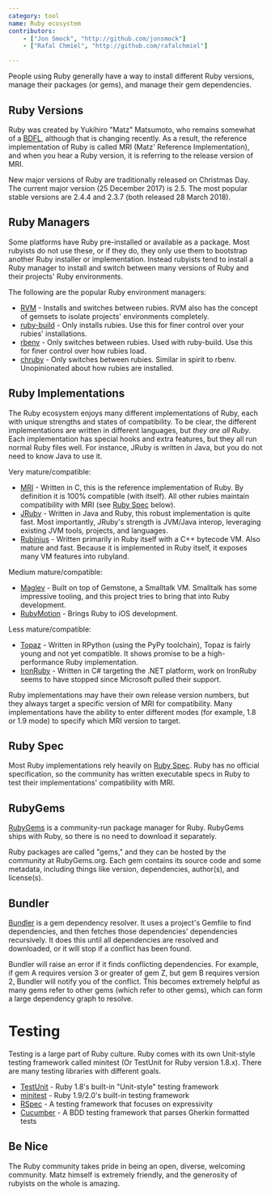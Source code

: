 ```yaml
---
category: tool
name: Ruby ecosystem
contributors:
    - ["Jon Smock", "http://github.com/jonsmock"]
    - ["Rafal Chmiel", "http://github.com/rafalchmiel"]

---
```


People using Ruby generally have a way to install different Ruby versions,
manage their packages (or gems), and manage their gem dependencies.

## Ruby Versions

Ruby was created by Yukihiro "Matz" Matsumoto, who remains somewhat of a
[BDFL](https://en.wikipedia.org/wiki/Benevolent_Dictator_for_Life), although
that is changing recently. As a result, the reference implementation of Ruby is
called MRI (Matz' Reference Implementation), and when you hear a Ruby version,
it is referring to the release version of MRI.

New major versions of Ruby are traditionally released on Christmas Day. The current major version (25 December 2017) is 2.5. The most popular stable versions are 2.4.4 and 2.3.7 (both released 28 March 2018).

## Ruby Managers

Some platforms have Ruby pre-installed or available as a package. Most rubyists
do not use these, or if they do, they only use them to bootstrap another Ruby
installer or implementation. Instead rubyists tend to install a Ruby manager to
install and switch between many versions of Ruby and their projects' Ruby
environments.

The following are the popular Ruby environment managers:

* [RVM](https://rvm.io/) - Installs and switches between rubies. RVM also has
  the concept of gemsets to isolate projects' environments completely.
* [ruby-build](https://github.com/sstephenson/ruby-build) - Only installs
  rubies. Use this for finer control over your rubies' installations.
* [rbenv](https://github.com/sstephenson/rbenv) - Only switches between rubies.
  Used with ruby-build.  Use this for finer control over how rubies load.
* [chruby](https://github.com/postmodern/chruby) - Only switches between rubies.
  Similar in spirit to rbenv. Unopinionated about how rubies are installed.

## Ruby Implementations

The Ruby ecosystem enjoys many different implementations of Ruby, each with
unique strengths and states of compatibility. To be clear, the different
implementations are written in different languages, but *they are all Ruby*.
Each implementation has special hooks and extra features, but they all run
normal Ruby files well. For instance, JRuby is written in Java, but you do
not need to know Java to use it.

Very mature/compatible:

* [MRI](https://github.com/ruby/ruby) - Written in C, this is the reference implementation of Ruby. By
  definition it is 100% compatible (with itself). All other rubies
maintain compatibility with MRI (see [Ruby Spec](#ruby-spec) below).
* [JRuby](http://jruby.org/) - Written in Java and Ruby, this robust implementation is quite fast.
  Most importantly, JRuby's strength is JVM/Java interop, leveraging existing
JVM tools, projects, and languages.
* [Rubinius](http://rubini.us/) - Written primarily in Ruby itself with a C++ bytecode VM. Also
  mature and fast. Because it is implemented in Ruby itself, it exposes many VM
features into rubyland.

Medium mature/compatible:

* [Maglev](http://maglev.github.io/) - Built on top of Gemstone, a Smalltalk VM. Smalltalk has some
  impressive tooling, and this project tries to bring that into Ruby
development.
* [RubyMotion](http://www.rubymotion.com/) - Brings Ruby to iOS development.

Less mature/compatible:

* [Topaz](http://topazruby.com/) - Written in RPython (using the PyPy toolchain), Topaz is fairly young
  and not yet compatible. It shows promise to be a high-performance Ruby
implementation.
* [IronRuby](http://ironruby.net/) - Written in C# targeting the .NET platform, work on IronRuby seems
  to have stopped since Microsoft pulled their support.

Ruby implementations may have their own release version numbers, but they always
target a specific version of MRI for compatibility. Many implementations have
the ability to enter different modes (for example, 1.8 or 1.9 mode) to specify
which MRI version to target.

## Ruby Spec

Most Ruby implementations rely heavily on [Ruby Spec](https://github.com/ruby/spec). Ruby
has no official specification, so the community has written executable specs in
Ruby to test their implementations' compatibility with MRI.

## RubyGems

[RubyGems](http://rubygems.org/) is a community-run package manager for Ruby.
RubyGems ships with Ruby, so there is no need to download it separately.

Ruby packages are called "gems," and they can be hosted by the community at
RubyGems.org. Each gem contains its source code and some metadata, including
things like version, dependencies, author(s), and license(s).

## Bundler

[Bundler](http://bundler.io/) is a gem dependency resolver. It uses a project's
Gemfile to find dependencies, and then fetches those dependencies' dependencies
recursively. It does this until all dependencies are resolved and downloaded, or
it will stop if a conflict has been found.

Bundler will raise an error if it finds conflicting dependencies. For example,
if gem A requires version 3 or greater of gem Z, but gem B requires version 2,
Bundler will notify you of the conflict. This becomes extremely helpful as many
gems refer to other gems (which refer to other gems), which can form a large
dependency graph to resolve.

# Testing

Testing is a large part of Ruby culture. Ruby comes with its own Unit-style
testing framework called minitest (Or TestUnit for Ruby version 1.8.x). There
are many testing libraries with different goals.

* [TestUnit](http://ruby-doc.org/stdlib-1.8.7/libdoc/test/unit/rdoc/Test/Unit.html) - Ruby 1.8's built-in "Unit-style" testing framework
* [minitest](http://ruby-doc.org/stdlib-2.0.0/libdoc/minitest/rdoc/MiniTest.html) - Ruby 1.9/2.0's built-in testing framework
* [RSpec](http://rspec.info/) - A testing framework that focuses on expressivity
* [Cucumber](http://cukes.info/) - A BDD testing framework that parses Gherkin formatted tests

## Be Nice

The Ruby community takes pride in being an open, diverse, welcoming community.
Matz himself is extremely friendly, and the generosity of rubyists on the whole
is amazing.
